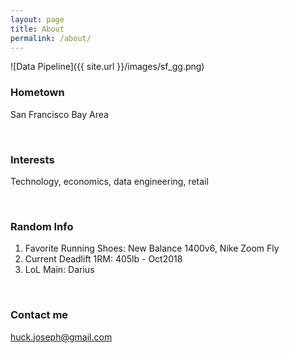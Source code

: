 ```yaml
---
layout: page
title: About
permalink: /about/
---
```

![Data Pipeline]({{ site.url }}/images/sf_gg.png)
### Hometown
San Francisco Bay Area

&nbsp; 

### Interests
Technology, economics, data engineering, retail

&nbsp; 

### Random Info
1. Favorite Running Shoes: New Balance 1400v6, Nike Zoom Fly
2. Current Deadlift 1RM: 405lb - Oct2018
3. LoL Main: Darius

&nbsp; 

### Contact me

[huck.joseph@gmail.com](mailto:huck.joseph@gmail.com)
